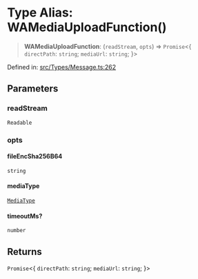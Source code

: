 # Type Alias: WAMediaUploadFunction()

> **WAMediaUploadFunction**: (`readStream`, `opts`) => `Promise`\<\{ `directPath`: `string`; `mediaUrl`: `string`; \}\>

Defined in: [src/Types/Message.ts:262](https://github.com/Fokusdotid/Baileys/blob/4cdf75fe48f9b13e8084d341633612ce49e934bd/src/Types/Message.ts#L262)

## Parameters

### readStream

`Readable`

### opts

#### fileEncSha256B64

`string`

#### mediaType

[`MediaType`](MediaType.md)

#### timeoutMs?

`number`

## Returns

`Promise`\<\{ `directPath`: `string`; `mediaUrl`: `string`; \}\>
